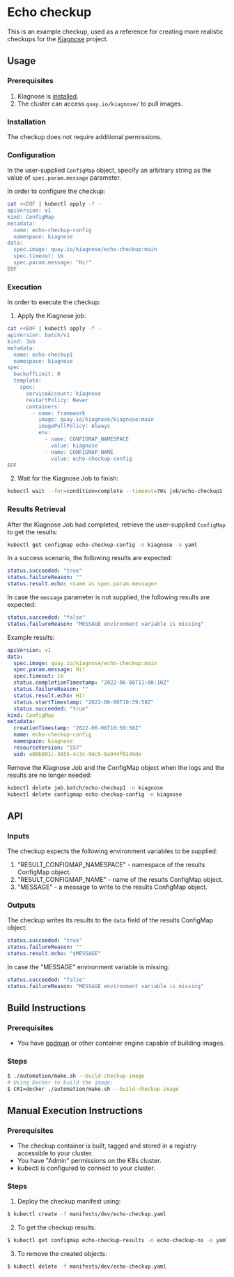 # Echo checkup
This is an example checkup, used as a reference for creating more realistic checkups for the [Kiagnose](https://github.com/kiagnose/kiagnose) project.

## Usage
### Prerequisites

1. Kiagnose is [installed](../../README.install.md).
2. The cluster can access `quay.io/kiagnose/` to pull images.

### Installation

The checkup does not require additional permissions.

### Configuration

In the user-supplied `ConfigMap` object, specify an arbitrary string as the value of `spec.param.message` parameter.

In order to configure the checkup:
```bash
cat <<EOF | kubectl apply -f -
apiVersion: v1
kind: ConfigMap
metadata:
  name: echo-checkup-config
  namespace: kiagnose
data:
  spec.image: quay.io/kiagnose/echo-checkup:main
  spec.timeout: 1m
  spec.param.message: "Hi!"
EOF
```

### Execution

In order to execute the checkup:

1. Apply the Kiagnose job:
```bash
cat <<EOF | kubectl apply -f -
apiVersion: batch/v1
kind: Job
metadata:
  name: echo-checkup1
  namespace: kiagnose
spec:
  backoffLimit: 0
  template:
    spec:
      serviceAccount: kiagnose
      restartPolicy: Never
      containers:
        - name: framework
          image: quay.io/kiagnose/kiagnose:main
          imagePullPolicy: Always
          env:
            - name: CONFIGMAP_NAMESPACE
              value: kiagnose
            - name: CONFIGMAP_NAME
              value: echo-checkup-config
EOF
```

2. Wait for the Kiagnose Job to finish:
```bash
kubectl wait --for=condition=complete --timeout=70s job/echo-checkup1 -n kiagnose
```

### Results Retrieval
After the Kiagnose Job had completed, retrieve the user-supplied `ConfigMap` to get the results:
```bash
kubectl get configmap echo-checkup-config -n kiagnose -o yaml
```

In a success scenario, the following results are expected:

```yaml
status.succeeded: "true"
status.failureReason: ""
status.result.echo: <same as spec.param.message>
```

In case the `message` parameter is not supplied, the following results are expected:
```yaml
status.succeeded: "false"
status.failureReason: "MESSAGE environment variable is missing"
```

Example results:

```yaml
apiVersion: v1
data:
  spec.image: quay.io/kiagnose/echo-checkup:main
  spec.param.message: Hi!
  spec.timeout: 1m
  status.completionTimestamp: "2022-06-06T11:00:10Z"
  status.failureReason: ""
  status.result.echo: Hi!
  status.startTimestamp: "2022-06-06T10:59:58Z"
  status.succeeded: "true"
kind: ConfigMap
metadata:
  creationTimestamp: "2022-06-06T10:59:56Z"
  name: echo-checkup-config
  namespace: kiagnose
  resourceVersion: "557"
  uid: e00b801c-3055-4c3c-9dc5-8a944f01d9de
```

Remove the Kiagnose Job and the ConfigMap object when the logs and the results are no longer needed:
```bash
kubectl delete job.batch/echo-checkup1 -n kiagnose
kubectl delete configmap echo-checkup-config -n kiagnose
```

## API
### Inputs
The checkup expects the following environment variables to be supplied:
1. "RESULT_CONFIGMAP_NAMESPACE" - namespace of the results ConfigMap object.
2. "RESULT_CONFIGMAP_NAME" - name of the results ConfigMap object.
3. "MESSAGE" - a message to write to the results ConfigMap object.

### Outputs
The checkup writes its results to the `data` field of the results ConfigMap object:
```yaml
status.succeeded: "true"
status.failureReason: ""
status.result.echo: "$MESSAGE"
```

In case the "MESSAGE" environment variable is missing:
```yaml
status.succeeded: "false"
status.failureReason: "MESSAGE environment variable is missing"
```

## Build Instructions
### Prerequisites
- You have [podman](https://podman.io/) or other container engine capable of building images.
### Steps
```bash
$ ./automation/make.sh --build-checkup-image
# Using Docker to build the image:
$ CRI=docker ./automation/make.sh --build-checkup-image
```

## Manual Execution Instructions
### Prerequisites
- The checkup container is built, tagged and stored in a registry accessible to your cluster.
- You have "Admin" permissions on the K8s cluster.
- kubectl is configured to connect to your cluster.
### Steps
1. Deploy the checkup manifest using:
```bash
$ kubectl create -f manifests/dev/echo-checkup.yaml
```

2. To get the checkup results:
```bash
$ kubectl get configmap echo-checkup-results -n echo-checkup-ns -o yaml > results.yaml
```

3. To remove the created objects:
```bash
$ kubectl delete -f manifests/dev/echo-checkup.yaml
```
